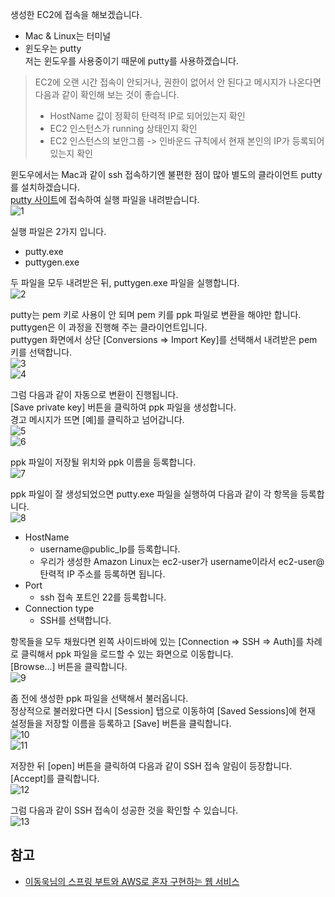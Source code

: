 생성한 EC2에 접속을 해보겠습니다.   
* Mac & Linux는 터미널
* 윈도우는 putty   
저는 윈도우를 사용중이기 때문에 putty를 사용하겠습니다.   

>EC2에 오랜 시간 접속이 안되거나, 권한이 없어서 안 된다고 메시지가 나온다면 다음과 같이 확인해 보는 것이 좋습니다.   
>* HostName 값이 정확히 탄력적 IP로 되어있는지 확인
>* EC2 인스턴스가 running 상태인지 확인
>* EC2 인스턴스의 보안그룹 -> 인바운드 규칙에서 현재 본인의 IP가 등록되어 있는지 확인

윈도우에서는 Mac과 같이 ssh 접속하기엔 불편한 점이 많아 별도의 클라이언트 putty를 설치하겠습니다.   
[putty 사이트](https://www.putty.org/)에 접속하여 실행 파일을 내려받습니다.   
![1]()

실행 파일은 2가지 입니다.
* putty.exe
* puttygen.exe

두 파일을 모두 내려받은 뒤, puttygen.exe 파일을 실행합니다.   
![2]()

putty는 pem 키로 사용이 안 되며 pem 키를 ppk 파일로 변환을 해야만 합니다.   
puttygen은 이 과정을 진행해 주는 클라이언트입니다.   
puttygen 화면에서 상단 [Conversions => Import Key]를 선택해서 내려받은 pem 키를 선택합니다.   
![3]()   
![4]()

그럼 다음과 같이 자동으로 변환이 진행됩니다.   
[Save private key] 버튼을 클릭하여 ppk 파일을 생성합니다.   
경고 메시지가 뜨면 [예]를 클릭하고 넘어갑니다.   
![5]()   
![6]()

ppk 파일이 저장될 위치와 ppk 이름을 등록합니다.   
![7]()

ppk 파일이 잘 생성되었으면 putty.exe 파일을 실행하여 다음과 같이 각 항목을 등록합니다.   
![8]()
* HostName
  * username@public_Ip를 등록합니다.   
  * 우리가 생성한 Amazon Linux는 ec2-user가 username이라서 ec2-user@탄력적 IP 주소를 등록하면 됩니다.
* Port
  * ssh 접속 포트인 22를 등록합니다.
* Connection type
  * SSH를 선택합니다.

항목들을 모두 채웠다면 왼쪽 사이드바에 있는 [Connection => SSH => Auth]를 차례로 클릭해서 ppk 파일을 로드할 수 있는 화면으로 이동합니다.   
[Browse...] 버튼을 클릭합니다.   
![9]()

좀 전에 생성한 ppk 파일을 선택해서 불러옵니다.   
정상적으로 불러왔다면 다시 [Session] 탭으로 이동하여 [Saved Sessions]에 현재 설정들을 저장할 이름을 등록하고 [Save] 버튼을 클릭합니다.   
![10]()   
![11]()   

저장한 뒤 [open] 버튼을 클릭하여 다음과 같이 SSH 접속 알림이 등장합니다.   
[Accept]를 클릭합니다.   
![12]()

그럼 다음과 같이 SSH 접속이 성공한 것을 확인할 수 있습니다.   
![13]()   

## 참고
* [이동욱님의 스프링 부트와 AWS로 혼자 구현하는 웹 서비스](https://jojoldu.tistory.com/463)